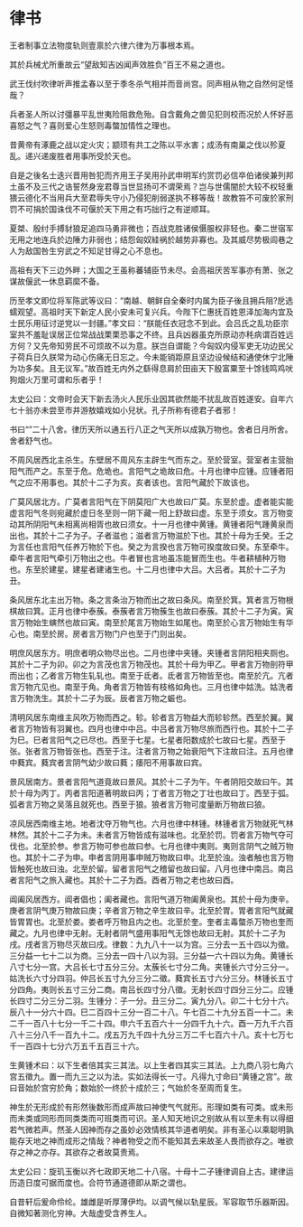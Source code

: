 # 律书

王者制事立法物度轨则壹禀於六律六律为万事根本焉。

其於兵械尤所重故云“望敌知吉凶闻声效胜负”百王不易之道也。

武王伐纣吹律听声推孟春以至于季冬杀气相并而音尚宫。同声相从物之自然何足怪哉？

兵者圣人所以讨彊暴平乱世夷险阻救危殆。自含戴角之兽见犯则校而况於人怀好恶喜怒之气？喜则爱心生怒则毒螫加情性之理也。

昔黄帝有涿鹿之战以定火灾；颛顼有共工之陈以平水害；成汤有南巢之伐以殄夏乱。递兴递废胜者用事所受於天也。

自是之後名士迭兴晋用咎犯而齐用王子吴用孙武申明军约赏罚必信卒伯诸侯兼列邦土虽不及三代之诰誓然身宠君尊当世显扬可不谓荣焉？岂与世儒闇於大较不权轻重猥云德化不当用兵大至君辱失守小乃侵犯削弱遂执不移等哉！故教笞不可废於家刑罚不可捐於国诛伐不可偃於天下用之有巧拙行之有逆顺耳。

夏桀、殷纣手搏豺狼足追四马勇非微也；百战克胜诸侯慑服权非轻也。秦二世宿军无用之地连兵於边陲力非弱也；结怨匈奴絓祸於越势非寡也。及其威尽势极闾巷之人为敌国咎生穷武之不知足甘得之心不息也。

高祖有天下三边外畔；大国之王虽称蕃辅臣节未尽。会高祖厌苦军事亦有萧、张之谋故偃武一休息羁縻不备。

历至孝文即位将军陈武等议曰：“南越、朝鲜自全秦时内属为臣子後且拥兵阻?戹选蠕观望。高祖时天下新定人民小安未可复兴兵。今陛下仁惠抚百姓恩泽加海内宜及士民乐用征讨逆党以一封疆。”孝文曰：“朕能任衣冠念不到此。会吕氏之乱功臣宗室共不羞耻误居正位常战战栗栗恐事之不终。且兵凶器虽克所原动亦秏病谓百姓远方何？又先帝知劳民不可烦故不以为意。朕岂自谓能？今匈奴内侵军吏无功边民父子荷兵日久朕常为动心伤痛无日忘之。今未能销距原且坚边设候结和通使休宁北陲为功多矣。且无议军。”故百姓无内外之繇得息肩於田亩天下殷富粟至十馀钱鸣鸡吠狗烟火万里可谓和乐者乎！

太史公曰：文帝时会天下新去汤火人民乐业因其欲然能不扰乱故百姓遂安。自年六七十翁亦未尝至市井游敖嬉戏如小兒状。孔子所称有德君子者邪！

书曰“”二十八舍。律历天所以通五行八正之气天所以成孰万物也。舍者日月所舍。舍者舒气也。

不周风居西北主杀生。东壁居不周风东主辟生气而东之。至於营室。营室者主营胎阳气而产之。东至于危。危垝也。言阳气之垝故曰危。十月也律中应锺。应锺者阳气之应不用事也。其於十二子为亥。亥者该也。言阳气藏於下故该也。

广莫风居北方。广莫者言阳气在下阴莫阳广大也故曰广莫。东至於虚。虚者能实能虚言阳气冬则宛藏於虚日冬至则一阴下藏一阳上舒故曰虚。东至于须女。言万物变动其所阴阳气未相离尚相胥也故曰须女。十一月也律中黄锺。黄锺者阳气踵黄泉而出也。其於十二子为子。子者滋也；滋者言万物滋於下也。其於十母为壬癸。壬之为言任也言阳气任养万物於下也。癸之为言揆也言万物可揆度故曰癸。东至牵牛。牵牛者言阳气牵引万物出之也。牛者冒也言地虽冻能冒而生也。牛者耕植种万物也。东至於建星。建星者建诸生也。十二月也律中大吕。大吕者。其於十二子为丑。

条风居东北主出万物。条之言条治万物而出之故曰条风。南至於箕。箕者言万物根棋故曰箕。正月也律中泰蔟。泰蔟者言万物蔟生也故曰泰蔟。其於十二子为寅。寅言万物始生螾然也故曰寅。南至於尾言万物始生如尾也。南至於心言万物始生有华心也。南至於房。房者言万物门户也至于门则出矣。

明庶风居东方。明庶者明众物尽出也。二月也律中夹锺。夹锺者言阴阳相夹厕也。其於十二子为卯。卯之为言茂也言万物茂也。其於十母为甲乙。甲者言万物剖符甲而出也；乙者言万物生轧轧也。南至于氐者。氐者言万物皆至也。南至於亢。亢者言万物亢见也。南至于角。角者言万物皆有枝格如角也。三月也律中姑洗。姑洗者言万物洗生。其於十二子为辰。辰者言万物之蜄也。

清明风居东南维主风吹万物而西之。轸。轸者言万物益大而轸轸然。西至於翼。翼者言万物皆有羽翼也。四月也律中中吕。中吕者言万物尽旅而西行也。其於十二子为巳。巳者言阳气之已尽也。西至于七星。七星者阳数成於七故曰七星。西至于张。张者言万物皆张也。西至于注。注者言万物之始衰阳气下注故曰注。五月也律中蕤宾。蕤宾者言阴气幼少故曰蕤；痿阳不用事故曰宾。

景风居南方。景者言阳气道竟故曰景风。其於十二子为午。午者阴阳交故曰午。其於十母为丙丁。丙者言阳道著明故曰丙；丁者言万物之丁壮也故曰丁。西至于弧。弧者言万物之吴落且就死也。西至于狼。狼者言万物可度量断万物故曰狼。

凉风居西南维主地。地者沈夺万物气也。六月也律中林锺。林锺者言万物就死气林林然。其於十二子为未。未者言万物皆成有滋味也。北至於罚。罚者言万物气夺可伐也。北至於参。参言万物可参也故曰参。七月也律中夷则。夷则言阴气之贼万物也。其於十二子为申。申者言阴用事申贼万物故曰申。北至於浊。浊者触也言万物皆触死也故曰浊。北至於留。留者言阳气之稽留也故曰留。八月也律中南吕。南吕者言阳气之旅入藏也。其於十二子为酉。酉者万物之老也故曰酉。

阊阖风居西方。阊者倡也；阖者藏也。言阳气道万物阖黄泉也。其於十母为庚辛。庚者言阴气庚万物故曰庚；辛者言万物之辛生故曰辛。北至於胃。胃者言阳气就藏皆胃胃也。北至於娄。娄者呼万物且内之也。北至於奎。奎者主毒螫杀万物也奎而藏之。九月也律中无射。无射者阴气盛用事阳气无馀也故曰无射。其於十二子为戌。戌者言万物尽灭故曰戌。律数：九九八十一以为宫。三分去一五十四以为徵。三分益一七十二以为商。三分去一四十八以为羽。三分益一六十四以为角。黄锺长八寸七分一宫。大吕长七寸五分三分。太蔟长七寸分二角。夹锺长六寸分三分一。姑洗长六寸分四羽。仲吕长五寸九分三分二徵。蕤宾长五寸六分三分。林锺长五寸分四角。夷则长五寸三分二商。南吕长四寸分八徵。无射长四寸四分三分二。应锺长四寸二分三分二羽。生锺分：子一分。丑三分二。寅九分八。卯二十七分十六。辰八十一分六十四。巳二百四十三分一百二十八。午七百二十九分五百一十二。未二千一百八十七分一千二十四。申六千五百六十一分四千九十六。酉一万九千六百八十三分八千一百九十二。戌五万九千四十九分三万二千七百六十八。亥十七万七千一百四十七分六万五千五百三十六。

生黄锺术曰：以下生者倍其实三其法。以上生者四其实三其法。上九商八羽七角六宫五徵九。置一而九三之以为法。实如法得长一寸。凡得九寸命曰“黄锺之宫”。故曰音始於宫穷於角；数始於一终於十成於三；气始於冬至周而复生。

神生於无形成於有形然後数形而成声故曰神使气气就形。形理如类有可类。或未形而未类或同形而同类类而可班类而可识。圣人知天地识之别故从有以至未有以得细若气微若声。然圣人因神而存之虽妙必效情核其华道者明矣。非有圣心以乘聪明孰能存天地之神而成形之情哉？神者物受之而不能知其去来故圣人畏而欲存之。唯欲存之神之亦存。其欲存之者故莫贵焉。

太史公曰：旋玑玉衡以齐七政即天地二十八宿。十母十二子锺律调自上古。建律运历造日度可据而度也。合符节通道德即从斯之谓也。

自昔轩后爰命伶纶。雄雌是听厚薄伊均。以调气候以轨星辰。军容取节乐器斯因。自微知著测化穷神。大哉虚受含养生人。

